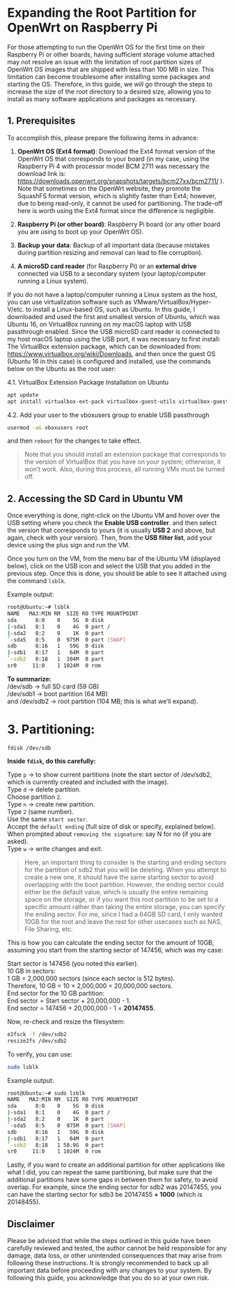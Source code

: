 # Expanding the Root Partition for OpenWrt on Raspberry Pi

For those attempting to run the OpenWrt OS for the first time on their Raspberry Pi or other boards, having sufficient storage volume attached may not resolve an issue with the limitation of root partition sizes of OpenWrt OS images that are shipped with less than 100 MB in size. This limitation can become troublesome after installing some packages and starting the OS. Therefore, in this guide, we will go through the steps to increase the size of the root directory to a desired size, allowing you to install as many software applications and packages as necessary. 

## 1. Prerequisites

To accomplish this, please prepare the following items in advance:

1. **OpenWrt OS (Ext4 format)**: Download the Ext4 format version of the OpenWrt OS that corresponds to your board (in my case, using the Raspberry Pi 4 with processor model BCM 2711 was necessary the download link is: https://downloads.openwrt.org/snapshots/targets/bcm27xx/bcm2711/ ). Note that sometimes on the OpenWrt website, they promote the SquashFS format version, which is slightly faster than Ext4; however, due to being read-only, it cannot be used for partitioning. The trade-off here is worth using the Ext4 format since the difference is negligible. 

2. **Raspberry Pi (or other board)**: Raspberry Pi board (or any other board you are using to boot up your OpenWrt OS). 

3. **Backup your data**: Backup of all important data (because mistakes during partition resizing and removal can lead to file corruption).

4. **A microSD card reader** (for Raspberry Pi) or an **external drive** connected via USB to a secondary system (your laptop/computer running a Linux system).

If you do not have a laptop/computer running a Linux system as the host, you can use virtualization software such as VMware/VirtualBox/Hyper-V/etc. to install a Linux-based OS, such as Ubuntu. In this guide, I downloaded and used the first and smallest version of Ubuntu, which was Ubuntu 16, on VirtualBox running on my macOS laptop with USB passthrough enabled. Since the USB microSD card reader is connected to my host macOS laptop using the USB port, it was necessary to first install:
The VirtualBox extension package, which can be downloaded from: https://www.virtualbox.org/wiki/Downloads, and then once the guest OS (Ubuntu 16 in this case) is configured and installed, use the commands below on the Ubuntu as the root user:

4.1. VirtualBox Extension Package Installation on Ubuntu
```bash
apt update
apt install virtualbox-ext-pack virtualbox-guest-utils virtualbox-guest-x11 virtualbox-guest-dkms
```  

4.2. Add your user to the vboxusers group to enable USB passthrough
```bash
usermod -aG vboxusers root
```  
and then ```reboot``` for the changes to take effect.

>Note that you should install an extension package that corresponds to the version of VirtualBox that you have on your system; otherwise, it won’t work. Also, during this process, all running VMs must be turned off.

## 2. Accessing the SD Card in Ubuntu VM

Once everything is done, right-click on the Ubuntu VM and hover over the USB setting where you check the **Enable USB controller**. and then select the version that corresponds to yours (it is usually **USB 2** and above, but again, check with your version). Then, from the **USB filter list**, add your device using the plus sign and run the VM.

Once you turn on the VM, from the menu bar of the Ubuntu VM (displayed below), click on the USB icon and select the USB that you added in the previous step. Once this is done, you should be able to see it attached using the command ```lsblk```.

Example output:
```bash
root@Ubuntu:~# lsblk
NAME   MAJ:MIN RM  SIZE RO TYPE MOUNTPOINT
sda      8:0    0    5G  0 disk 
|-sda1   8:1    0    4G  0 part /
|-sda2   8:2    0    1K  0 part 
`-sda5   8:5    0  975M  0 part [SWAP]
sdb      8:16   1   59G  0 disk 
|-sdb1   8:17   1   64M  0 part 
`-sdb2   8:18   1  104M  0 part 
sr0     11:0    1 1024M  0 rom
```  

**To summarize:** <br>
/dev/sdb → full SD card (59 GB)<br>
/dev/sdb1 → boot partition (64 MB)<br>
and /dev/sdb2 → root partition (104 MB; this is what we’ll expand).

# 3. Partitioning:

```
fdisk /dev/sdb
``` 

**Inside ```fdisk```, do this carefully:** <be>

Type ```p``` → to show current partitions (note the start sector of /dev/sdb2, which is currently created and included with the image).<br>
Type ```d``` → delete partition.<br>
Choose partition ```2```.<br>
Type ```n``` → create new partition.<br>
Type ```2``` (same number).<br>
Use the same ```start sector```.<br>
Accept the ```default ending``` (full size of disk or specify, explained below).<br>
When prompted about ```removing the signature```: say N for no (if you are asked).<br>
Type ```w``` → write changes and exit.

> Here, an important thing to consider is the starting and ending sectors for the partition of sdb2 that you will be deleting. When you attempt to create a new one, it should have the same starting sector to avoid overlapping with the boot partition. However, the ending sector could either be the default value, which is usually the entire remaining space on the storage, or if you want this root partition to be set to a specific amount rather than taking the entire storage, you can specify the ending sector. For me, since I had a 64GB SD card, I only wanted 10GB for the root and leave the rest for other usecases such as NAS, File Sharing, etc.

This is how you can calculate the ending sector for the amount of 10GB, assuming you start from the starting sector of 147456, which was my case:

Start sector is 147456 (you noted this earlier).<br>
10 GB in sectors:<br>
1 GB = 2,000,000 sectors (since each sector is 512 bytes).<br>
Therefore, 10 GB = 10 × 2,000,000 = 20,000,000 sectors.<br>
End sector for the 10 GB partition:<br>
End sector = Start sector + 20,000,000 - 1.<br>
End sector = 147456 + 20,000,000 - 1 = **20147455**.<br>


Now, re-check and resize the filesystem:

```bash
e2fsck -f /dev/sdb2
resize2fs /dev/sdb2
```


To verify, you can use:

```bash
sudo lsblk
```


Example output:
```bash
root@Ubuntu:~# sudo lsblk
NAME   MAJ:MIN RM  SIZE RO TYPE MOUNTPOINT
sda      8:0    0    5G  0 disk 
|-sda1   8:1    0    4G  0 part /
|-sda2   8:2    0    1K  0 part 
`-sda5   8:5    0  975M  0 part [SWAP]
sdb      8:16   1   59G  0 disk 
|-sdb1   8:17   1   64M  0 part 
`-sdb2   8:18   1 58.9G  0 part 
sr0     11:0    1 1024M  0 rom
```

Lastly, if you want to create an additional partition for other applications like what I did, you can repeat the same partitioning, but make sure that the additional partitions have some gaps in between them for safety, to avoid overlap. For example, since the ending sector for sdb2 was 20147455, you can have the starting sector for sdb3 be 20147455 **+ 1000** (which is 20148455). 

## Disclaimer

Please be advised that while the steps outlined in this guide have been carefully reviewed and tested, the author cannot be held responsible for any damage, data loss, or other unintended consequences that may arise from following these instructions. It is strongly recommended to back up all important data before proceeding with any changes to your system. By following this guide, you acknowledge that you do so at your own risk.

